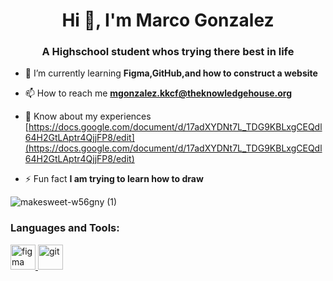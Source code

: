 <h1 align="center">Hi 👋, I'm Marco Gonzalez</h1>
<h3 align="center">A Highschool student whos trying there best in life</h3>

- 🌱 I’m currently learning **Figma,GitHub,and how to construct a website**

- 📫 How to reach me **mgonzalez.kkcf@theknowledgehouse.org**

- 📄 Know about my experiences [https://docs.google.com/document/d/17adXYDNt7L_TDG9KBLxgCEQdl64H2GtLAptr4QjjFP8/edit](https://docs.google.com/document/d/17adXYDNt7L_TDG9KBLxgCEQdl64H2GtLAptr4QjjFP8/edit)

- ⚡ Fun fact **I am trying to learn how to draw**

![makesweet-w56gny (1)](https://github.com/Mazoroark/Mazoroark/assets/174361875/2ee396bd-c749-4bcb-8782-d85822833c15)


<h3 align="left">Languages and Tools:</h3>
<p align="left"> <a href="https://www.figma.com/" target="_blank" rel="noreferrer"> <img src="https://www.vectorlogo.zone/logos/figma/figma-icon.svg" alt="figma" width="40" height="40"/> </a> <a href="https://git-scm.com/" target="_blank" rel="noreferrer"> <img src="https://www.vectorlogo.zone/logos/git-scm/git-scm-icon.svg" alt="git" width="40" height="40"/> </a> </p>
